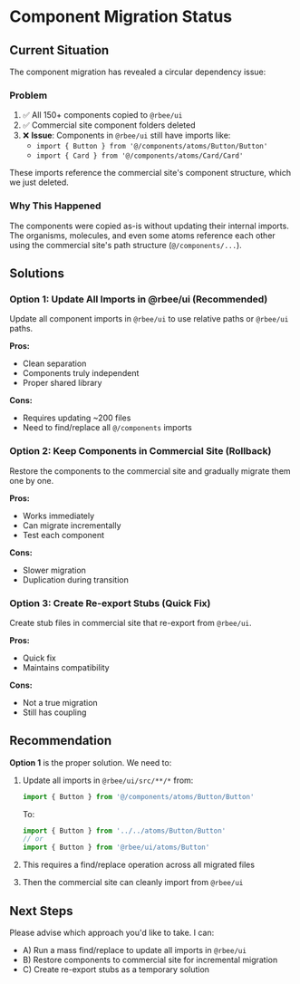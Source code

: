 # Component Migration Status

## Current Situation

The component migration has revealed a circular dependency issue:

### Problem
1. ✅ All 150+ components copied to `@rbee/ui`
2. ✅ Commercial site component folders deleted
3. ❌ **Issue**: Components in `@rbee/ui` still have imports like:
   - `import { Button } from '@/components/atoms/Button/Button'`
   - `import { Card } from '@/components/atoms/Card/Card'`
   
These imports reference the commercial site's component structure, which we just deleted.

### Why This Happened

The components were copied as-is without updating their internal imports. The organisms, molecules, and even some atoms reference each other using the commercial site's path structure (`@/components/...`).

## Solutions

### Option 1: Update All Imports in @rbee/ui (Recommended)
Update all component imports in `@rbee/ui` to use relative paths or `@rbee/ui` paths.

**Pros:**
- Clean separation
- Components truly independent
- Proper shared library

**Cons:**
- Requires updating ~200 files
- Need to find/replace all `@/components` imports

### Option 2: Keep Components in Commercial Site (Rollback)
Restore the components to the commercial site and gradually migrate them one by one.

**Pros:**
- Works immediately
- Can migrate incrementally
- Test each component

**Cons:**
- Slower migration
- Duplication during transition

### Option 3: Create Re-export Stubs (Quick Fix)
Create stub files in commercial site that re-export from `@rbee/ui`.

**Pros:**
- Quick fix
- Maintains compatibility

**Cons:**
- Not a true migration
- Still has coupling

## Recommendation

**Option 1** is the proper solution. We need to:

1. Update all imports in `@rbee/ui/src/**/*` from:
   ```typescript
   import { Button } from '@/components/atoms/Button/Button'
   ```
   
   To:
   ```typescript
   import { Button } from '../../atoms/Button/Button'
   // or
   import { Button } from '@rbee/ui/atoms/Button'
   ```

2. This requires a find/replace operation across all migrated files

3. Then the commercial site can cleanly import from `@rbee/ui`

## Next Steps

Please advise which approach you'd like to take. I can:
- A) Run a mass find/replace to update all imports in `@rbee/ui`
- B) Restore components to commercial site for incremental migration
- C) Create re-export stubs as a temporary solution
